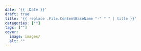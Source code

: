 ```yaml
---
date: '{{ .Date }}'
draft: true
title: '{{ replace .File.ContentBaseName "-" " " | title }}'
categories: [""]
tags: [""]
cover:
  image: images/
  alt: ""
---
```

